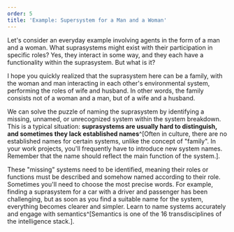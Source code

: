 ```yaml
---
order: 5
title: 'Example: Supersystem for a Man and a Woman'
---
```


Let's consider an everyday example involving agents in the form of a man and a woman. What suprasystems might exist with their participation in specific roles? Yes, they interact in some way, and they each have a functionality within the suprasystem. But what is it?

I hope you quickly realized that the suprasystem here can be a family, with the woman and man interacting in each other's environmental system, performing the roles of wife and husband. In other words, the family consists not of a woman and a man, but of a wife and a husband.

We can solve the puzzle of naming the suprasystem by identifying a missing, unnamed, or unrecognized system within the system breakdown. This is a typical situation: **suprasystems are usually hard to distinguish, and sometimes they lack established names**^[Often in culture, there are no established names for certain systems, unlike the concept of "family". In your work projects, you'll frequently have to introduce new system names. Remember that the name should reflect the main function of the system.].

These "missing" systems need to be identified, meaning their roles or functions must be described and somehow named according to their role. Sometimes you'll need to choose the most precise words. For example, finding a suprasystem for a car with a driver and passenger has been challenging, but as soon as you find a suitable name for the system, everything becomes clearer and simpler. Learn to name systems accurately and engage with semantics^[Semantics is one of the 16 transdisciplines of the intelligence stack.].